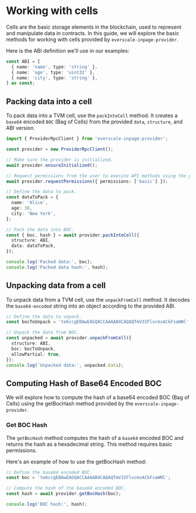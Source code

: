 # Working with cells

Cells are the basic storage elements in the blockchain, used to represent and manipulate data in contracts. In this guide, we will explore the basic methods for working with cells provided by `everscale-inpage-provider`.

Here is the ABI definition we'll use in our examples:

```typescript
const ABI = [
  { name: 'name', type: 'string' },
  { name: 'age', type: 'uint32' },
  { name: 'city', type: 'string' },
] as const;
```

## Packing data into a cell

To pack data into a TVM cell, use the `packIntoCell` method. It creates a `base64` encoded `BOC` (Bag of Cells) from the provided `data`, `structure`, and ABI version.

```typescript
import { ProviderRpcClient } from 'everscale-inpage-provider';

const provider = new ProviderRpcClient();

// Make sure the provider is initialized.
await provider.ensureInitialized();

// Request permissions from the user to execute API methods using the provider.
await provider.requestPermissions({ permissions: ['basic'] });

// Define the data to pack.
const dataToPack = {
  name: 'Alice',
  age: 30,
  city: 'New York',
};

// Pack the data into BOC.
const { boc, hash } = await provider.packIntoCell({
  structure: ABI,
  data: dataToPack,
});

console.log('Packed data:', boc);
console.log('Packed data hash:', hash);
```

<PackCellComponent />

## Unpacking data from a cell

To unpack data from a TVM cell, use the `unpackFromCell` method. It decodes the `base64-encoded` string into an object according to the provided ABI.

```typescript
// Define the data to unpack.
const bocToUnpack = 'te6ccgEBAwEAGQACCAAAAB4CAQAQTmV3IFlvcmsACkFsaWNl';

// Unpack the data from BOC.
const unpacked = await provider.unpackFromCell({
  structure: ABI,
  boc: bocToUnpack,
  allowPartial: true,
});
console.log('Unpacked data:', unpacked.data);
```

<UnpackCellComponent />

## Computing Hash of Base64 Encoded BOC

We will explore how to compute the hash of a base64 encoded BOC (Bag of Cells) using the getBocHash method provided by the `everscale-inpage-provider`.

### Get BOC Hash

The `getBocHash` method computes the hash of a `base64` encoded BOC and returns the hash as a hexadecimal string. This method requires basic permissions.

Here's an example of how to use the getBocHash method:

```typescript
// Define the base64 encoded BOC.
const boc = 'te6ccgEBAwEAGQACCAAAAB4CAQAQTmV3IFlvcmsACkFsaWNl';

// Compute the hash of the base64 encoded BOC.
const hash = await provider.getBocHash(boc);

console.log('BOC hash:', hash);
```

<GetBocHashComponent />
